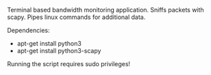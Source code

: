 Terminal based bandwidth monitoring application.
Sniffs packets with scapy. Pipes linux commands for additional data.

Dependencies:
  - apt-get install python3
  - apt-get install python3-scapy

Running the script requires sudo privileges!
